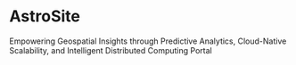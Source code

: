 # AstroSite
Empowering Geospatial Insights through Predictive Analytics, Cloud-Native Scalability, and Intelligent Distributed Computing Portal

